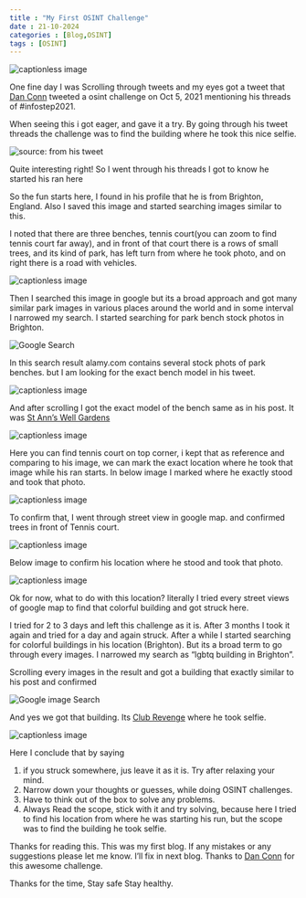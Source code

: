 ```yaml
---
title : "My First OSINT Challenge"
date : 21-10-2024
categories : [Blog,OSINT]
tags : [OSINT]
---
```



![captionless image](https://miro.medium.com/v2/resize:fit:1400/format:webp/1*57wEpRgy_-ntTqp-yuHeZA.png)

One fine day I was Scrolling through tweets and my eyes got a tweet that [Dan Conn](https://medium.com/u/ebf8621987ec?source=post_page-----b82fbb561748--------------------------------) tweeted a osint challenge on Oct 5, 2021 mentioning his threads of #infostep2021.

When seeing this i got eager, and gave it a try. By going through his tweet threads the challenge was to find the building where he took this nice selfie.

![source: from his tweet](https://miro.medium.com/v2/resize:fit:1352/format:webp/0*Hbld8kJQTctl6B4M)

Quite interesting right! So I went through his threads I got to know he started his ran here

So the fun starts here, I found in his profile that he is from Brighton, England. Also I saved this image and started searching images similar to this.

I noted that there are three benches, tennis court(you can zoom to find tennis court far away), and in front of that court there is a rows of small trees, and its kind of park, has left turn from where he took photo, and on right there is a road with vehicles.

![captionless image](https://miro.medium.com/v2/resize:fit:960/format:webp/0*kxuQ85jSL1LpRPyr.gif)

Then I searched this image in google but its a broad approach and got many similar park images in various places around the world and in some interval I narrowed my search. I started searching for park bench stock photos in Brighton.

![Google Search](https://miro.medium.com/v2/resize:fit:1400/format:webp/1*zsbJ_HtPtOUxTBICY3Ae7g.png)

In this search result alamy.com contains several stock phots of park benches. but I am looking for the exact bench model in his tweet.

![captionless image](https://miro.medium.com/v2/resize:fit:1400/format:webp/1*MiH6u9S3QVasryUpVFmONQ.png)

And after scrolling I got the exact model of the bench same as in his post. It was [St Ann’s Well Gardens](https://goo.gl/maps/xi3oL8PZDMVSWj7b7)

![captionless image](https://miro.medium.com/v2/resize:fit:1400/format:webp/1*UdUTyW9EJVd1g377VCLaPQ.png)

Here you can find tennis court on top corner, i kept that as reference and comparing to his image, we can mark the exact location where he took that image while his ran starts. In below image I marked where he exactly stood and took that photo.

![captionless image](https://miro.medium.com/v2/resize:fit:1400/format:webp/1*Cq5yUb7M6pTSAmJQ06p23g.png)

To confirm that, I went through street view in google map. and confirmed trees in front of Tennis court.

![captionless image](https://miro.medium.com/v2/resize:fit:1400/format:webp/1*ZKSXTGD6y8cckCgsN9deOQ.png)

Below image to confirm his location where he stood and took that photo.

![captionless image](https://miro.medium.com/v2/resize:fit:1400/format:webp/1*rhCJZ-7WjOrlHYHtq8vJHg.png)

Ok for now, what to do with this location? literally I tried every street views of google map to find that colorful building and got struck here.

I tried for 2 to 3 days and left this challenge as it is. After 3 months I took it again and tried for a day and again struck. After a while I started searching for colorful buildings in his location (Brighton). But its a broad term to go through every images. I narrowed my search as “lgbtq building in Brighton”.

Scrolling every images in the result and got a building that exactly similar to his post and confirmed

![Google image Search](https://miro.medium.com/v2/resize:fit:1400/format:webp/1*0IFymkAeb-glg45FIDVAGg.png)

And yes we got that building. Its [Club Revenge](https://g.page/ClubRevenge?share=) where he took selfie.

![captionless image](https://miro.medium.com/v2/resize:fit:1400/format:webp/1*7U3NFQjHxnyO2zjJdvrYEw.png)

Here I conclude that by saying

1.  if you struck somewhere, jus leave it as it is. Try after relaxing your mind.
2.  Narrow down your thoughts or guesses, while doing OSINT challenges.
3.  Have to think out of the box to solve any problems.
4.  Always Read the scope, stick with it and try solving, because here I tried to find his location from where he was starting his run, but the scope was to find the building he took selfie.

Thanks for reading this. This was my first blog. If any mistakes or any suggestions please let me know. I’ll fix in next blog. Thanks to [Dan Conn](https://medium.com/u/ebf8621987ec?source=post_page-----b82fbb561748--------------------------------) for this awesome challenge.

Thanks for the time, Stay safe Stay healthy.
